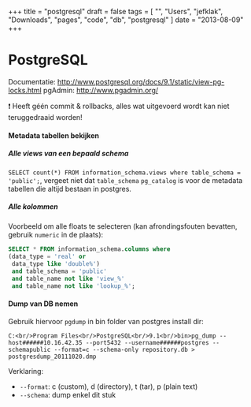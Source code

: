 +++
title = "postgresql"
draft = false
tags = [
    "",
    "Users",
    "jefklak",
    "Downloads",
    "pages",
    "code",
    "db",
    "postgresql"
]
date = "2013-08-09"
+++
# PostgreSQL 

Documentatie: http://www.postgresql.org/docs/9.1/static/view-pg-locks.html
pgAdmin: http://www.pgadmin.org/

:exclamation: Heeft géén commit & rollbacks, alles wat uitgevoerd wordt kan niet teruggedraaid worden!

#### Metadata tabellen bekijken 

##### Alle views van een bepaald schema 

`SELECT count(*) FROM information_schema.views where table_schema = 'public';`, vergeet niet dat `table_schema` `pg_catalog` is voor de metadata tabellen die altijd bestaan in postgres. 

##### Alle kolommen 

Voorbeeld om alle floats te selecteren (kan afrondingsfouten bevatten, gebruik `numeric` in de plaats):

```sql
SELECT * FROM information_schema.columns where
(data_type = 'real' or
 data_type like 'double%')
 and table_schema = 'public'
 and table_name not like 'view_%'
 and table_name not like 'lookup_%';
```

#### Dump van DB nemen 

Gebruik hiervoor `pgdump` in bin folder van postgres install dir:

```
C:<br/>Program Files<br/>PostgreSQL<br/>9.1<br/>bin>pg_dump --host######10.16.42.35 --port5432 --username######postgres --schemapublic --format=c --schema-only repository.db > postgresdump_20111020.dmp
```

Verklaring:

  * `--format`: c (custom), d (directory), t (tar), p (plain text)
  * `--schema`: dump enkel dit stuk
